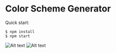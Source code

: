 # Color Scheme Generator

Quick start:

```
$ npm install
$ npm start
````
 
![Alt text](image.png)
![Alt text](image-1.png)
